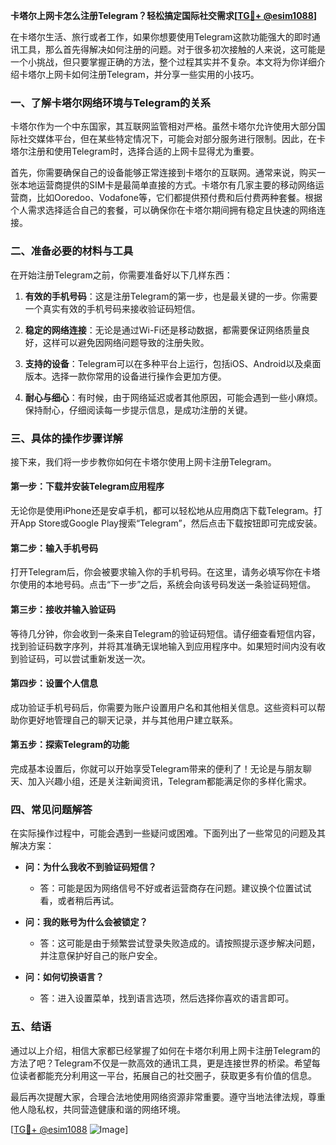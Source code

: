 **卡塔尔上网卡怎么注册Telegram？轻松搞定国际社交需求[[TG💪+ @esim1088](https://t.me/s/esim1088)]**

在卡塔尔生活、旅行或者工作，如果你想要使用Telegram这款功能强大的即时通讯工具，那么首先得解决如何注册的问题。对于很多初次接触的人来说，这可能是一个小挑战，但只要掌握正确的方法，整个过程其实并不复杂。本文将为你详细介绍卡塔尔上网卡如何注册Telegram，并分享一些实用的小技巧。

### 一、了解卡塔尔网络环境与Telegram的关系

卡塔尔作为一个中东国家，其互联网监管相对严格。虽然卡塔尔允许使用大部分国际社交媒体平台，但在某些特定情况下，可能会对部分服务进行限制。因此，在卡塔尔注册和使用Telegram时，选择合适的上网卡显得尤为重要。

首先，你需要确保自己的设备能够正常连接到卡塔尔的互联网。通常来说，购买一张本地运营商提供的SIM卡是最简单直接的方式。卡塔尔有几家主要的移动网络运营商，比如Ooredoo、Vodafone等，它们都提供预付费和后付费两种套餐。根据个人需求选择适合自己的套餐，可以确保你在卡塔尔期间拥有稳定且快速的网络连接。

### 二、准备必要的材料与工具

在开始注册Telegram之前，你需要准备好以下几样东西：

1. **有效的手机号码**：这是注册Telegram的第一步，也是最关键的一步。你需要一个真实有效的手机号码来接收验证码短信。
   
2. **稳定的网络连接**：无论是通过Wi-Fi还是移动数据，都需要保证网络质量良好，这样可以避免因网络问题导致的注册失败。

3. **支持的设备**：Telegram可以在多种平台上运行，包括iOS、Android以及桌面版本。选择一款你常用的设备进行操作会更加方便。

4. **耐心与细心**：有时候，由于网络延迟或者其他原因，可能会遇到一些小麻烦。保持耐心，仔细阅读每一步提示信息，是成功注册的关键。

### 三、具体的操作步骤详解

接下来，我们将一步步教你如何在卡塔尔使用上网卡注册Telegram。

#### 第一步：下载并安装Telegram应用程序

无论你是使用iPhone还是安卓手机，都可以轻松地从应用商店下载Telegram。打开App Store或Google Play搜索“Telegram”，然后点击下载按钮即可完成安装。

#### 第二步：输入手机号码

打开Telegram后，你会被要求输入你的手机号码。在这里，请务必填写你在卡塔尔使用的本地号码。点击“下一步”之后，系统会向该号码发送一条验证码短信。

#### 第三步：接收并输入验证码

等待几分钟，你会收到一条来自Telegram的验证码短信。请仔细查看短信内容，找到验证码数字序列，并将其准确无误地输入到应用程序中。如果短时间内没有收到验证码，可以尝试重新发送一次。

#### 第四步：设置个人信息

成功验证手机号码后，你需要为账户设置用户名和其他相关信息。这些资料可以帮助你更好地管理自己的聊天记录，并与其他用户建立联系。

#### 第五步：探索Telegram的功能

完成基本设置后，你就可以开始享受Telegram带来的便利了！无论是与朋友聊天、加入兴趣小组，还是关注新闻资讯，Telegram都能满足你的多样化需求。

### 四、常见问题解答

在实际操作过程中，可能会遇到一些疑问或困难。下面列出了一些常见的问题及其解决方案：

- **问：为什么我收不到验证码短信？**
  - 答：可能是因为网络信号不好或者运营商存在问题。建议换个位置试试看，或者稍后再试。

- **问：我的账号为什么会被锁定？**
  - 答：这可能是由于频繁尝试登录失败造成的。请按照提示逐步解决问题，并注意保护好自己的账户安全。

- **问：如何切换语言？**
  - 答：进入设置菜单，找到语言选项，然后选择你喜欢的语言即可。

### 五、结语

通过以上介绍，相信大家都已经掌握了如何在卡塔尔利用上网卡注册Telegram的方法了吧？Telegram不仅是一款高效的通讯工具，更是连接世界的桥梁。希望每位读者都能充分利用这一平台，拓展自己的社交圈子，获取更多有价值的信息。

最后再次提醒大家，合理合法地使用网络资源非常重要。遵守当地法律法规，尊重他人隐私权，共同营造健康和谐的网络环境。

[[TG💪+ @esim1088](https://t.me/s/esim1088) ![Image](https://i.postimg.cc/4NQfJmqS/Snipaste-2025-05-13-00-14-12.png)]